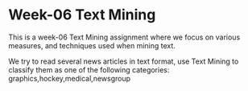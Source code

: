 # Week-06 Text Mining
This is a week-06 Text Mining assignment where we focus on various measures, and techniques used when mining text.

We try to read several news articles in text format, use Text Mining to classify them as one of the following categories:
graphics,hockey,medical,newsgroup
